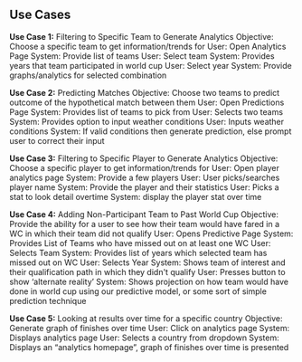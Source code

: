 ## Use Cases

__Use Case 1:__ Filtering to Specific Team to Generate Analytics
Objective: Choose a specific team to get information/trends for
User: Open Analytics Page
System: Provide list of teams
User: Select team
System: Provides years that team participated in world cup
User: Select year
System: Provide graphs/analytics for selected combination 

__Use Case 2:__ Predicting Matches
Objective: Choose two teams to predict outcome of the hypothetical match between them
User: Open Predictions Page
System: Provides list of teams to pick from
User: Selects two teams
System: Provides option to input weather conditions
User: Inputs weather conditions
System: If valid conditions then generate prediction, else prompt user to correct their input

__Use Case 3:__ Filtering to Specific Player to Generate Analytics
Objective: Choose a specific player to get information/trends for
User: Open player analytics page
System: Provide a few players
User: User picks/searches player name
System: Provide the player and their statistics
User: Picks a stat to look detail overtime
System: display the player stat over time

__Use Case 4:__ Adding Non-Participant Team to Past World Cup
Objective: Provide the ability for a user to see how their team would have fared in a WC in which their team did not qualify
User: Opens Predictive Page
System: Provides List of Teams who have missed out on at least one WC
User: Selects Team 
System: Provides list of years which selected team has missed out on WC
User: Selects Year
System: Shows team of interest and their qualification path in which they didn't qualify
User: Presses button to show ‘alternate reality’
System: Shows projection on how team would have done in world cup using our predictive model, or some sort of simple prediction technique

__Use Case 5:__ Looking at results over time for a specific country
Objective: Generate graph of finishes over time
User: Click on analytics page
System: Displays analytics page
User: Selects a country from dropdown
System: Displays an “analytics homepage”, graph of finishes over time is presented
